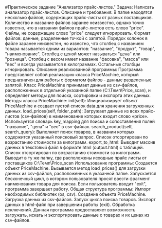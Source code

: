 #Практическое задание "Анализатор прайс-листов."
Задача: Написать анализатор прайс-листов.
Описание и требования:
В папке находятся несколько файлов, содержащих прайс-листы от разных поставщиков.
Количество и название файлов заранее неизвестно, однако точно известно, что в названии файлов прайс-листов есть слово "price".
Файлы, не содержащие слово "price" следует игнорировать.
Формат файлов: данные, разделенные точкой с запятой.
Порядок колонок в файле заранее неизвестен, но известно, что столбец с названием товара называется одним из вариантов: "название", "продукт", "товар", "наименование".
Столбец с ценой может называться "цена" или "розница".
Столбец с весом имеет название "фасовка", "масса" или "вес" и всегда указывается в килограммах. Остальные столбцы игнорировать.
Описание реализованной программы:
Программа представляет собой реализацию класса PriceMachine, который предназначен для работы с форматом файлов - данные разделенные запятой. Класс PriceMachine принимает данные из csv-файлов, расположенных в отдельной указанной папке (C:\Темп\Price_scan), и определяет методы для поиска, сортировки и экспорта этих данных.
Методы класса PriceMachine:
init(self): Инициализирует объект PriceMachine и создает пустой список data для хранения загруженных данных.
load_prices(self, folder_path): Загружает данные из всех прайс-листов (csv-файлов) в наименование которых входит слово «price».  Используется словарь key_mapping для поиска и сопоставления полей "название", "цена" и "вес" в csv-файлах.
search_product(self, search_query): Выполняет поиск товаров, в названии которых содержится указанный поисковый запрос. Список отсортирован по возрастанию стоимости за килограмм.
export_to_html: Выводит массив данных в текстовый файл в формате html (output.html) с таблицей. Список отсортирован по возрастанию стоимости за килограмм. Выводит в ту же папку, где расположены исходные прайс листы от поставщиков C:\Темп\Price_scan
Использование программы: Создается объект PriceMachine. Вызывается метод load_prices() для загрузки данных из csv-файлов, расположенных в указанной папке. Запускается бесконечный цикл, в котором пользователя просят ввести фрагмент наименования товара для поиска. Если пользователь вводит "exit", программа завершает работу.
Общая структура программы:
Импорт необходимых библиотек (os, csv). Создание объекта PriceMachine. Загрузка данных из csv-файлов. Запуск цикла поиска товаров. Экспорт данных в html-файл при завершении работы (exit). Обработка исключений. Данная программа предоставляет возможность загружать, искать и экспортировать данные о товарах и их ценах из csv-файлов.
